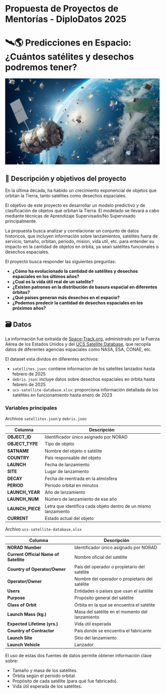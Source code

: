 
# Propuesta de Proyectos de Mentorías - DiploDatos 2025

# 🛰🌎 **Predicciones en Espacio: ¿Cuántos satélites y desechos podremos tener?**

<img src="https://github.com/EnzoRg/space_debris/blob/main/image/portada.png" alt="Table" width="500"/>

## 📌 Descripción y objetivos del proyecto

En la última década, ha habido un crecimiento exponencial de objetos que orbitan la Tierra, tanto satélites como desechos espaciales. 

El objetivo de este proyecto es desarrollar un modelo predictivo y de clasificación de objetos que orbitan la Tierra. El modelado se llevará a cabo mediante técnicas de Aprendizaje Supervisado/No Supervisado principalmente.

La propuesta busca analizar y correlacionar un conjunto de datos historicos, que incluyen información sobre lanzamientos, satélites fuera de servicio, tamaño, orbitan, periodo, mision, vida util, etc. para entender su impacto en la cantidad de objetos en órbita, ya sean satélites funcionales o desechos espaciales.

El proyecto busca responder las siguientes preguntas:

- **¿Cómo ha evolucionado la cantidad de satélites y desechos espaciales en los últimos años?**
- **¿Cual es la vida útil real de un satelite?**
- **¿Existen patrones en la distribución de basura espacial en diferentes órbitas?**
- **¿Qué países generan más desechos en el espacio?**
- **¿Podemos predecir la cantidad de desechos espaciales en los próximos años?**

## 🗃 Datos 

La información fue extraida de [Space-Track.org](https://www.space-track.org/), administrado por la Fuerza Aérea de los Estados Unidos y del [UCS Satellite Database](https://www.ucsusa.org/resources/satellite-database), que recopila datos de diferentes agencias espaciales como NASA, ESA, CONAE, etc. 

El dataset esta dividos en diferentes archivos:

- `satellites.json`: contiene informacion de los satelites lanzados hasta febrero de 2025
- `debris.json`: incluye datos sobre desechos espaciales en órbita hasta febrero de 2025
- `ucs-satellite-database.xlsx`: proporciona información detallada de los satélites en funcionamiento hasta enero de 2023

### Variables principales

Archivos `satellites.json` y `debris.json`

| **Columna**        | **Descripción** |
|--------------------|---------------|
| **OBJECT_ID**      | Identificador único asignado por NORAD |
| **OBJECT_TYPE**    | Tipo de objeto |
| **SATNAME**        | Nombre del objeto o satélite |
| **COUNTRY**        | País responsable del objeto |
| **LAUNCH**         | Fecha de lanzamiento |
| **SITE**           | Lugar de lanzamiento |
| **DECAY**          | Fecha de reentrada en la atmósfera |
| **PERIOD**         | Período orbital en minutos |
| **LAUNCH_YEAR**    | Año de lanzamiento |
| **LAUNCH_NUM**     | Número de lanzamiento de ese año |
| **LAUNCH_PIECE**   | Letra que identifica cada objeto dentro de un mismo lanzamiento |
| **CURRENT**        | Estado actual del objeto |


Archivo `ucs-satellite-database.xlsx` 

| **Columna**                           | **Descripción**                                                                 |
|---------------------------------------|---------------------------------------------------------------------------------|
| **NORAD Number**                      | Identificador único asignado por NORAD |
| **Current Official Name of Satellite** | Nombre oficial del satélite |
| **Country of Operator/Owner**         | País del operador o propietario del satélite |
| **Operator/Owner**                    | Nombre del operador o propietario del satélite |
| **Users**                             | Entidades o países que usan el satélite |
| **Purpose**                           | Propósito general del satélite |
| **Class of Orbit**                    | Órbita en la que se encuentra el satélite |
| **Launch Mass (kg.)**                 | Masa del satélite en el momento del lanzamiento |
| **Expected Lifetime (yrs.)**          | Vida útil esperada |
| **Country of Contractor**             | País donde se encuentra el fabricante |
| **Launch Site**                       | Sitio del lanzamiento |
| **Launch Vehicle**                    | Lanzador |

El uso de estas dos fuentes de datos permite obtener información clave sobre:
- Tamaño y masa de los satélites.
- Órbita según el período orbital.
- Propósito de cada satélite (para qué fue fabricado).
- Vida útil esperada de los satélites.
